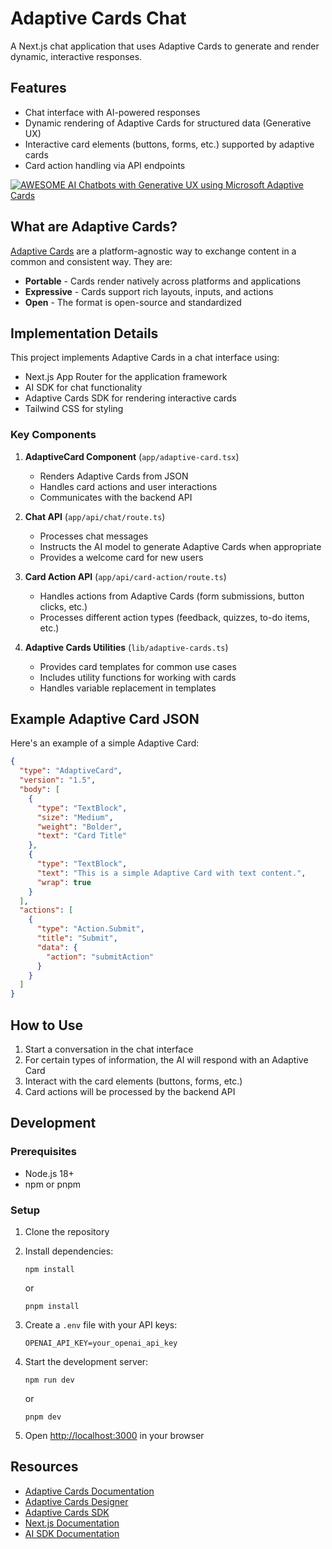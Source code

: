 # Adaptive Cards Chat

A Next.js chat application that uses Adaptive Cards to generate and render dynamic, interactive responses.

## Features
- Chat interface with AI-powered responses
- Dynamic rendering of Adaptive Cards for structured data (Generative UX)
- Interactive card elements (buttons, forms, etc.) supported by adaptive cards
- Card action handling via API endpoints

[![AWESOME AI Chatbots with Generative UX using Microsoft Adaptive Cards](https://github.com/user-attachments/assets/9b975776-445f-4c09-abd5-9826affd6eaf)](https://www.youtube.com/watch?v=HrGIL2Cgdrs)

## What are Adaptive Cards?

[Adaptive Cards](https://adaptivecards.io/) are a platform-agnostic way to exchange content in a common and consistent way. They are:

- **Portable** - Cards render natively across platforms and applications
- **Expressive** - Cards support rich layouts, inputs, and actions
- **Open** - The format is open-source and standardized

## Implementation Details

This project implements Adaptive Cards in a chat interface using:

- Next.js App Router for the application framework
- AI SDK for chat functionality
- Adaptive Cards SDK for rendering interactive cards
- Tailwind CSS for styling

### Key Components

1. **AdaptiveCard Component** (`app/adaptive-card.tsx`)
   - Renders Adaptive Cards from JSON
   - Handles card actions and user interactions
   - Communicates with the backend API

2. **Chat API** (`app/api/chat/route.ts`)
   - Processes chat messages
   - Instructs the AI model to generate Adaptive Cards when appropriate
   - Provides a welcome card for new users

3. **Card Action API** (`app/api/card-action/route.ts`)
   - Handles actions from Adaptive Cards (form submissions, button clicks, etc.)
   - Processes different action types (feedback, quizzes, to-do items, etc.)

4. **Adaptive Cards Utilities** (`lib/adaptive-cards.ts`)
   - Provides card templates for common use cases
   - Includes utility functions for working with cards
   - Handles variable replacement in templates

## Example Adaptive Card JSON

Here's an example of a simple Adaptive Card:

```json
{
  "type": "AdaptiveCard",
  "version": "1.5",
  "body": [
    {
      "type": "TextBlock",
      "size": "Medium",
      "weight": "Bolder",
      "text": "Card Title"
    },
    {
      "type": "TextBlock",
      "text": "This is a simple Adaptive Card with text content.",
      "wrap": true
    }
  ],
  "actions": [
    {
      "type": "Action.Submit",
      "title": "Submit",
      "data": {
        "action": "submitAction"
      }
    }
  ]
}
```

## How to Use

1. Start a conversation in the chat interface
2. For certain types of information, the AI will respond with an Adaptive Card
3. Interact with the card elements (buttons, forms, etc.)
4. Card actions will be processed by the backend API

## Development

### Prerequisites

- Node.js 18+
- npm or pnpm

### Setup

1. Clone the repository
2. Install dependencies:
   ```
   npm install
   ```
   or
   ```
   pnpm install
   ```

3. Create a `.env` file with your API keys:
   ```
   OPENAI_API_KEY=your_openai_api_key
   ```

4. Start the development server:
   ```
   npm run dev
   ```
   or
   ```
   pnpm dev
   ```

5. Open [http://localhost:3000](http://localhost:3000) in your browser

## Resources

- [Adaptive Cards Documentation](https://adaptivecards.io/documentation/)
- [Adaptive Cards Designer](https://adaptivecards.io/designer/)
- [Adaptive Cards SDK](https://www.npmjs.com/package/adaptivecards)
- [Next.js Documentation](https://nextjs.org/docs)
- [AI SDK Documentation](https://sdk.vercel.ai/docs)
